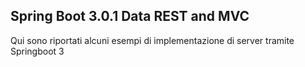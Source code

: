 ## Spring Boot 3.0.1 Data REST and MVC
Qui sono riportati alcuni esempi di implementazione di server tramite Springboot 3